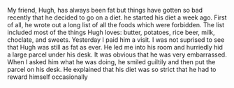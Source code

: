 My friend, Hugh, has always been fat but things have gotten so bad recently that he decided to go on a diet. he started his diet a week ago. First of all, he wrote out a long list of all the foods which were forbidden. The list included most of the things Hugh loves: butter, potatoes, rice beer, milk, choclate, and sweets. Yesterday I paid him a visit. I was not suprised to see that Hugh was still as fat as ever. He led me into his room and hurriedly hid a large parcel under his desk. It was obvious that he was very embarrassed. When I asked him what he was doing, he smiled guiltily and then put the parcel on his desk. He explained that his diet was so strict that he had to reward himself occasionally
